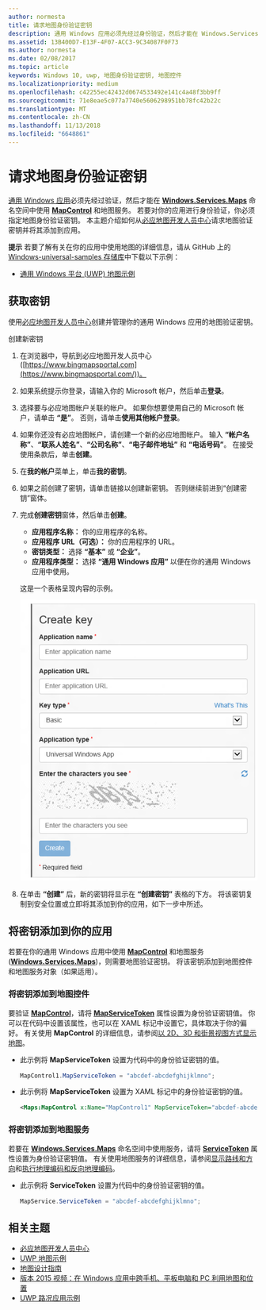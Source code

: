 ```yaml
---
author: normesta
title: 请求地图身份验证密钥
description: 通用 Windows 应用必须先经过身份验证，然后才能在 Windows.Services.Maps 命名空间中使用 MapControl 和地图服务。
ms.assetid: 13B400D7-E13F-4F07-ACC3-9C34087F0F73
ms.author: normesta
ms.date: 02/08/2017
ms.topic: article
keywords: Windows 10, uwp, 地图身份验证密钥, 地图控件
ms.localizationpriority: medium
ms.openlocfilehash: c42255ec42432d0674533492e141c4a48f3bb9ff
ms.sourcegitcommit: 71e8eae5c077a7740e5606298951bb78fc42b22c
ms.translationtype: MT
ms.contentlocale: zh-CN
ms.lasthandoff: 11/13/2018
ms.locfileid: "6648861"
---
```

# <a name="request-a-maps-authentication-key"></a>请求地图身份验证密钥




[通用 Windows 应用](https://msdn.microsoft.com/library/windows/apps/dn894631)必须先经过验证，然后才能在 [**Windows.Services.Maps**](https://msdn.microsoft.com/library/windows/apps/dn636979) 命名空间中使用 [**MapControl**](https://msdn.microsoft.com/library/windows/apps/dn637004) 和地图服务。 若要对你的应用进行身份验证，你必须指定地图身份验证密钥。 本主题介绍如何从[必应地图开发人员中心](https://www.bingmapsportal.com/)请求地图验证密钥并将其添加到应用。

**提示** 若要了解有关在你的应用中使用地图的详细信息，请从 GitHub 上的 [Windows-universal-samples 存储库](http://go.microsoft.com/fwlink/p/?LinkId=619979)中下载以下示例：

-   [通用 Windows 平台 (UWP) 地图示例](http://go.microsoft.com/fwlink/p/?LinkId=619977)

## <a name="get-a-key"></a>获取密钥


使用[必应地图开发人员中心](https://www.bingmapsportal.com/)创建并管理你的通用 Windows 应用的地图验证密钥。

创建新密钥

1.  在浏览器中，导航到必应地图开发人员中心 ([https://www.bingmapsportal.com](https://www.bingmapsportal.com/))。

2.  如果系统提示你登录，请输入你的 Microsoft 帐户，然后单击**登录**。

3.  选择要与必应地图帐户关联的帐户。 如果你想要使用自己的 Microsoft 帐户，请单击 **“是”**。 否则，请单击**使用其他帐户登录**。

4.  如果你还没有必应地图帐户，请创建一个新的必应地图帐户。 输入 **“帐户名称”**、**“联系人姓名”**、**“公司名称”**、**“电子邮件地址”** 和 **“电话号码”**。 在接受使用条款后，单击**创建**。

5.  在**我的帐户**菜单上，单击**我的密钥**。

6.  如果之前创建了密钥，请单击链接以创建新密钥。 否则继续前进到“创建密钥”窗体。

7.  完成**创建密钥**窗体，然后单击**创建**。

    -   **应用程序名称：** 你的应用程序的名称。
    -   **应用程序 URL（可选）：** 你的应用程序的 URL。
    -   **密钥类型：** 选择 **“基本”** 或 **“企业”**。
    -   **应用程序类型：** 选择 **“通用 Windows 应用”** 以便在你的通用 Windows 应用中使用。

    这是一个表格呈现内容的示例。

    ![“创建密钥”表格的示例。](images/createkeydialog.png)

8.  在单击 **“创建”** 后，新的密钥将显示在 **“创建密钥”** 表格的下方。 将该密钥复制到安全位置或立即将其添加到你的应用，如下一步中所述。

## <a name="add-the-key-to-your-app"></a>将密钥添加到你的应用


若要在你的通用 Windows 应用中使用 [**MapControl**](https://msdn.microsoft.com/library/windows/apps/dn637004) 和地图服务 ([**Windows.Services.Maps**](https://msdn.microsoft.com/library/windows/apps/dn636979))，则需要地图验证密钥。 将该密钥添加到地图控件和地图服务对象（如果适用）。

### <a name="to-add-the-key-to-a-map-control"></a>将密钥添加到地图控件

要验证 [**MapControl**](https://msdn.microsoft.com/library/windows/apps/dn637004)，请将 [**MapServiceToken**](https://msdn.microsoft.com/library/windows/apps/dn637036) 属性设置为身份验证密钥值。 你可以在代码中设置该属性，也可以在 XAML 标记中设置它，具体取决于你的偏好。 有关使用 **MapControl** 的详细信息，请参阅[以 2D、3D 和街景视图方式显示地图](display-maps.md)。

-   此示例将 **MapServiceToken** 设置为代码中的身份验证密钥的值。

    ```cs
    MapControl1.MapServiceToken = "abcdef-abcdefghijklmno";
    ```

-   此示例将 **MapServiceToken** 设置为 XAML 标记中的身份验证密钥的值。

    ```xml
    <Maps:MapControl x:Name="MapControl1" MapServiceToken="abcdef-abcdefghijklmno"/>
    ```

### <a name="to-add-the-key-to-map-services"></a>将密钥添加到地图服务

若要在 [**Windows.Services.Maps**](https://msdn.microsoft.com/library/windows/apps/dn636979) 命名空间中使用服务，请将 [**ServiceToken**](https://msdn.microsoft.com/library/windows/apps/dn636977) 属性设置为身份验证密钥值。 有关使用地图服务的详细信息，请参阅[显示路线和方向](routes-and-directions.md)和[执行地理编码和反向地理编码](geocoding.md)。

-   此示例将 **ServiceToken** 设置为代码中的身份验证密钥的值。

    ```cs
    MapService.ServiceToken = "abcdef-abcdefghijklmno";
    ```

## <a name="related-topics"></a>相关主题

* [必应地图开发人员中心](https://www.bingmapsportal.com/)
* [UWP 地图示例](http://go.microsoft.com/fwlink/p/?LinkId=619977)
* [地图设计指南](https://msdn.microsoft.com/library/windows/apps/dn596102)
* [版本 2015 视频：在 Windows 应用中跨手机、平板电脑和 PC 利用地图和位置](https://channel9.msdn.com/Events/Build/2015/2-757)
* [UWP 路况应用示例](http://go.microsoft.com/fwlink/p/?LinkId=619982)
